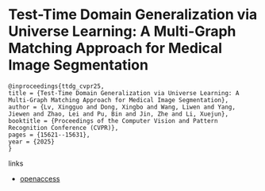 # Test-Time Domain Generalization via Universe Learning: A Multi-Graph Matching Approach for Medical Image Segmentation

```
@inproceedings{ttdg_cvpr25,
title = {Test-Time Domain Generalization via Universe Learning: A Multi-Graph Matching Approach for Medical Image Segmentation},
author = {Lv, Xingguo and Dong, Xingbo and Wang, Liwen and Yang, Jiewen and Zhao, Lei and Pu, Bin and Jin, Zhe and Li, Xuejun},
booktitle = {Proceedings of the Computer Vision and Pattern Recognition Conference (CVPR)},
pages = {15621--15631},
year = {2025}
}
```

links
- [openaccess](https://openaccess.thecvf.com//content/CVPR2025/html/Lv_Test-Time_Domain_Generalization_via_Universe_Learning_A_Multi-Graph_Matching_Approach_CVPR_2025_paper.html)
